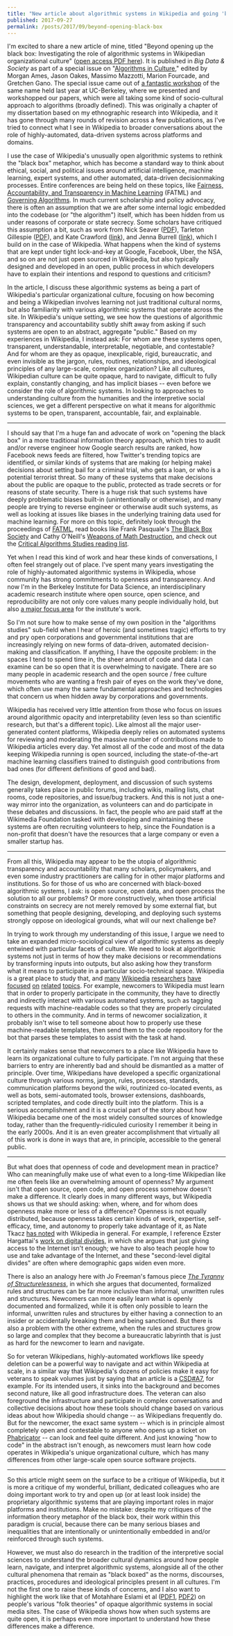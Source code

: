 ```yaml
---
title: "New article about algorithmic systems in Wikipedia and going 'beyond opening up the black box'"
published: 2017-09-27
permalink: /posts/2017/09/beyond-opening-black-box
---
```


I&#39;m excited to share a new article of mine, titled &quot;Beyond opening up the black box: Investigating the role of algorithmic systems in Wikipedian organizational culture&quot; ([open access PDF here](http://journals.sagepub.com/doi/pdf/10.1177/2053951717730735)). It is published in _Big Data &amp; Society_ as part of a special issue on &quot;[Algorithms in Culture](http://journals.sagepub.com/page/bds/collections/algorithms-in-culture),&quot; edited by Morgan Ames, Jason Oakes, Massimo Mazzotti, Marion Fourcade, and Gretchen Gano. The special issue came out of [a fantastic workshop](https://sites.google.com/site/algorithmsculture/) of the same name held last year at UC-Berkeley, where we presented and workshopped our papers, which were all taking some kind of socio-cultural approach to algorithms (broadly defined). This was originally a chapter of my dissertation based on my ethnographic research into Wikipedia, and it has gone through many rounds of revision across a few publications, as I&#39;ve tried to connect what I see in Wikipedia to broader conversations about the role of highly-automated, data-driven systems across platforms and domains.

I use the case of Wikipedia&#39;s unusually open algorithmic systems to rethink the &quot;black box&quot; metaphor, which has become a standard way to think about ethical, social, and political issues around artificial intelligence, machine learning, expert systems, and other automated, data-driven decisionmaking processes. Entire conferences are being held on these topics, like [Fairness, Accountability, and Transparency in Machine Learning](http://www.fatml.org/) (FATML) and [Governing Algorithms](http://governingalgorithms.org/). In much current scholarship and policy advocacy, there is often an assumption that we are after some internal logic embedded into the codebase (or &quot;the algorithm&quot;) itself, which has been hidden from us under reasons of corporate or state secrecy. Some scholars have critiqued this assumption a bit, such as work from Nick Seaver ([PDF](https://static1.squarespace.com/static/55eb004ee4b0518639d59d9b/t/55ece1bfe4b030b2e8302e1e/1441587647177/seaverMiT8.pdf)), Tarleton Gillespie ([PDF](http://citeseerx.ist.psu.edu/viewdoc/download?doi=10.1.1.670.4346&amp;rep=rep1&amp;type=pdf)), and Kate Crawford ([link](http://journals.sagepub.com/doi/abs/10.1177/0162243915589635)), and Jenna Burrell ([link](http://journals.sagepub.com/doi/abs/10.1177/2053951715622512)), which I build on in the case of Wikipedia. What happens when the kind of systems that are kept under tight lock-and-key at Google, Facebook, Uber, the NSA, and so on are not just open sourced in Wikipedia, but also typically designed and developed in an open, public process in which developers have to explain their intentions and respond to questions and criticism?

In the article, I discuss these algorithmic systems as being a part of Wikipedia&#39;s particular organizational culture, focusing on how becoming and being a Wikipedian involves learning not just traditional cultural norms, but also familiarity with various algorithmic systems that operate across the site. In Wikipedia&#39;s unique setting, we see how the questions of algorithmic transparency and accountability subtly shift away from asking if such systems are open to an abstract, aggregate &quot;public.&quot; Based on my experiences in Wikipedia, I instead ask: For whom are these systems open, transparent, understandable, interpretable, negotiable, and contestable? And for whom are they as opaque, inexplicable, rigid, bureaucratic, and even invisible as the jargon, rules, routines, relationships, and ideological principles of any large-scale, complex organization? Like all cultures, Wikipedian culture can be quite opaque, hard to navigate, difficult to fully explain, constantly changing, and has implicit biases -- even before we consider the role of algorithmic systems. In looking to approaches to understanding culture from the humanities and the interpretive social sciences, we get a different perspective on what it means for algorithmic systems to be open, transparent, accountable, fair, and explainable.

-----

I should say that I&#39;m a huge fan and advocate of work on &quot;opening the black box&quot; in a more traditional information theory approach, which tries to audit and/or reverse engineer how Google search results are ranked, how Facebook news feeds are filtered, how Twitter&#39;s trending topics are identified, or similar kinds of systems that are making (or helping make) decisions about setting bail for a criminal trial, who gets a loan, or who is a potential terrorist threat. So many of these systems that make decisions about the public are opaque to the public, protected as trade secrets or for reasons of state security. There is a huge risk that such systems have deeply problematic biases built-in (unintentionally or otherwise), and many people are trying to reverse engineer or otherwise audit such systems, as well as looking at issues like biases in the underlying training data used for machine learning. For more on this topic, definitely look through the proceedings of [FATML](http://www.fatml.org/), read books like Frank Pasquale&#39;s [The Black Box Society](http://www.hup.harvard.edu/catalog.php?isbn=9780674368279) and Cathy O&#39;Neill&#39;s [Weapons of Math Destruction](https://weaponsofmathdestructionbook.com/), and check out the [Critical Algorithms Studies reading list](https://socialmediacollective.org/reading-lists/critical-algorithm-studies/).

Yet when I read this kind of work and hear these kinds of conversations, I often feel strangely out of place. I&#39;ve spent many years investigating the role of highly-automated algorithmic systems in Wikipedia, whose community has strong commitments to openness and transparency. And now I&#39;m in the Berkeley Institute for Data Science, an interdisciplinary academic research institute where open source, open science, and reproducibility are not only core values many people individually hold, but also [a major focus area](https://bids.berkeley.edu/working-groups/reproducibility-and-open-science) for the institute&#39;s work.

So I&#39;m not sure how to make sense of my own position in the &quot;algorithms studies&quot; sub-field when I hear of heroic (and sometimes tragic) efforts to try and pry open corporations and governmental institutions that are increasingly relying on new forms of data-driven, automated decision-making and classification. If anything, I have the opposite problem: in the spaces I tend to spend time in, the sheer amount of code and data I can examine can be so open that it is overwhelming to navigate. There are so many people in academic research and the open source / free culture movements who are wanting a fresh pair of eyes on the work they&#39;ve done, which often use many the same fundamental approaches and technologies that concern us when hidden away by corporations and governments.

Wikipedia has received very little attention from those who focus on issues around algorithmic opacity and interpretability (even less so than scientific research, but that&#39;s a different topic). Like almost all the major user-generated content platforms, Wikipedia deeply relies on automated systems for reviewing and moderating the massive number of contributions made to Wikipedia articles every day. Yet almost all of the code and most of the data keeping Wikipedia running is open sourced, including the state-of-the-art machine learning classifiers trained to distinguish good contributions from bad ones (for different definitions of good and bad).

The design, development, deployment, and discussion of such systems generally takes place in public forums, including wikis, mailing lists, chat rooms, code repositories, and issue/bug trackers. And this is not just a one-way mirror into the organization, as volunteers can and do participate in these debates and discussions. In fact, the people who are paid staff at the Wikimedia Foundation tasked with developing and maintaining these systems are often recruiting volunteers to help, since the Foundation is a non-profit that doesn&#39;t have the resources that a large company or even a smaller startup has.

-----

From all this, Wikipedia may appear to be the utopia of algorithmic transparency and accountability that many scholars, policymakers, and even some industry practitioners are calling for in other major platforms and institutions. So for those of us who are concerned with black-boxed algorithmic systems, I ask: is open source, open data, and open process the solution to all our problems? Or more constructively, when those artificial constraints on secrecy are not merely removed by some external fiat, but something that people designing, developing, and deploying such systems strongly oppose on ideological grounds, what will our next challenge be?

In trying to work through my understanding of this issue, I argue we need to take an expanded micro-sociological view of algorithmic systems as deeply entwined with particular facets of culture. We need to look at algorithmic systems not just in terms of how they make decisions or recommendations by transforming inputs into outputs, but also asking how they transform what it means to participate in a particular socio-technical space. Wikipedia is a great place to study that, and [many](http://journals.sagepub.com/doi/pdf/10.1177/1461444810365297) [Wikipedia](http://www.iisi.de/fileadmin/IISI/upload/C_T/2013/ct2013_proceedings_S3-1_Mueller_Dobusch_Herbsleb.pdf) [researchers](http://journals.sagepub.com/doi/full/10.1177/1464884914545739) [have](https://dl.acm.org/citation.cfm?id=2641614) [focused](http://citeseerx.ist.psu.edu/viewdoc/download?doi=10.1.1.62.5337&rep=rep1&type=pdf) [on](http://press.uchicago.edu/ucp/books/book/chicago/W/bo19085555.html) [related](https://books.google.com/books?id=-Iw5AwAAQBAJ&lr=&source=gbs_navlinks_s) [topics](http://www.sciencedirect.com/science/article/pii/S0747563215002794). For example, newcomers to Wikipedia must learn that in order to properly participate in the community, they have to directly and indirectly interact with various automated systems, such as tagging requests with machine-readable codes so that they are properly circulated to others in the community. And in terms of newcomer socialization, it probably isn&#39;t wise to tell someone about how to properly use these machine-readable templates, then send them to the code repository for the bot that parses these templates to assist with the task at hand.

It certainly makes sense that newcomers to a place like Wikipedia have to learn its organizational culture to fully participate. I&#39;m not arguing that these barriers to entry are inherently bad and should be dismantled as a matter of principle. Over time, Wikipedians have developed a specific organizational culture through various norms, jargon, rules, processes, standards, communication platforms beyond the wiki, routinized co-located events, as well as bots, semi-automated tools, browser extensions, dashboards, scripted templates, and code directly built into the platform. This is a serious accomplishment and it is a crucial part of the story about how Wikipedia became one of the most widely consulted sources of knowledge today, rather than the frequently-ridiculed curiosity I remember it being in the early 2000s. And it is an even greater accomplishment that virtually all of this work is done in ways that are, in principle, accessible to the general public.

-----

But what does that openness of code and development mean in practice? Who can meaningfully make use of what even to a long-time Wikipedian like me often feels like an overwhelming amount of openness? My argument isn&#39;t that open source, open code, and open process somehow doesn&#39;t make a difference. It clearly does in many different ways, but Wikipedia shows us that we should asking: when, where, and for whom does openness make more or less of a difference? Openness is not equally distributed, because openness takes certain kinds of work, expertise, self-efficacy, time, and autonomy to properly take advantage of it, as Nate Tkacz [has noted](http://press.uchicago.edu/ucp/books/book/chicago/W/bo19085555.html) with Wikipedia in general. For example, I reference Ezster Hargattai&#39;s [work on digital divides,](http://firstmonday.org/article/view/942/864) in which she argues that just giving access to the Internet isn&#39;t enough; we have to also teach people how to use and take advantage of the Internet, and these &quot;second-level digital divides&quot; are often where demographic gaps widen even more.

There is also an analogy here with Jo Freeman&#39;s famous piece [_The Tyranny of Structurelessness_](http://www.jofreeman.com/joreen/tyranny.htm), in which she argues that documented, formalized rules and structures can be far more inclusive than informal, unwritten rules and structures. Newcomers can more easily learn what is openly documented and formalized, while it is often only possible to learn the informal, unwritten rules and structures by either having a connection to an insider or accidentally breaking them and being sanctioned. But there is also a problem with the other extreme, when the rules and structures grow so large and complex that they become a bureaucratic labyrinth that is just as hard for the newcomer to learn and navigate.

So for veteran Wikipedians, highly-automated workflows like speedy deletion can be a powerful way to navigate and act within Wikipedia at scale, in a similar way that Wikipedia&#39;s dozens of policies make it easy for veterans to speak volumes just by saying that an article is a [CSD#A7](https://en.wikipedia.org/wiki/Wikipedia:Criteria_for_speedy_deletion#A7), for example. For its intended users, it sinks into the background and becomes second nature, like all good infrastructure does. The veteran can also foreground the infrastructure and participate in complex conversations and collective decisions about how these tools should change based on various ideas about how Wikipedia should change -- as Wikipedians frequently do. But for the newcomer, the exact same system -- which is in principle almost completely open and contestable to anyone who opens up a ticket on [Phabricator](https://phabricator.wikimedia.org/) -- can look and feel quite different. And just knowing &quot;how to code&quot; in the abstract isn&#39;t enough, as newcomers must learn how code operates in Wikipedia&#39;s unique organizational culture, which has many differences from other large-scale open source software projects.

-----

So this article might seem on the surface to be a critique of Wikipedia, but it is more a critique of my wonderful, brilliant, dedicated colleagues who are doing important work to try and open up (or at least look inside) the proprietary algorithmic systems that are playing important roles in major platforms and institutions. Make no mistake: despite my critiques of the information theory metaphor of the black box, their work within this paradigm is crucial, because there can be many serious biases and inequalities that are intentionally or unintentionally embedded in and/or reinforced through such systems.

However, we must also do research in the tradition of the interpretive social sciences to understand the broader cultural dynamics around how people learn, navigate, and interpret algorithmic systems, alongside all of the other cultural phenomena that remain as &quot;black boxed&quot; as the norms, discourses, practices, procedures and ideological principles present in all cultures. I&#39;m not the first one to raise these kinds of concerns, and I also want to highlight the work like that of Motahhare Eslami et al ([PDF1](https://www.ideals.illinois.edu/bitstream/handle/2142/55298/Algorithms_2014.pdf?sequence=2), [PDF2](https://pdfs.semanticscholar.org/3411/f97b3ed4761f3d20fffaa0cbcdd62e76e650.pdf)) on people&#39;s various &quot;folk theories&quot; of opaque algorithmic systems in social media sites. The case of Wikipedia shows how when such systems are quite open, it is perhaps even more important to understand how these differences make a difference.

